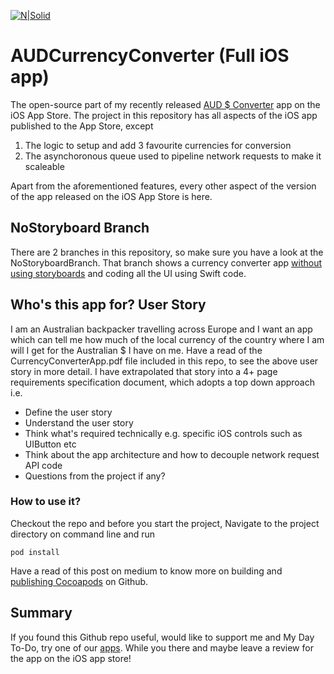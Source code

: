 [![N|Solid](https://mydaytodo.com/wp-content/uploads/2018/08/MDTicon-1-150x150.png)](https://mydaytodo.com/)
# AUDCurrencyConverter (Full iOS app)
The open-source part of my recently released [AUD $ Converter] app on the iOS App Store. The project in this repository has all aspects of the iOS app published to the App Store, except 
1. The logic to setup and add 3 favourite currencies for conversion
2. The asynchoronous queue used to pipeline network requests to make it scaleable

Apart from the aforementioned features, every other aspect of the version of the app released on the iOS App Store is here. 

## NoStoryboard Branch
There are 2 branches in this repository, so make sure you have a look at the NoStoryboardBranch. That branch shows a currency converter app [without using storyboards] and coding all the UI using Swift code.

## Who's this app for? User Story
I am an Australian backpacker travelling across Europe and I want an app which can tell me how much of the local currency of the country where I am will I get for the Australian $ I have on me. Have a read of the CurrencyConverterApp.pdf file included in this repo, to see the above user story in more detail. I have extrapolated that story into a 4+ page requirements specification document, which adopts a top down approach i.e. 
- Define the user story
- Understand the user story
- Think what's required technically e.g. specific iOS controls such as UIButton etc
- Think about the app architecture and how to decouple network request API code
- Questions from the project if any?

### How to use it?
Checkout the repo and before you start the project,
Navigate to the project directory on command line and run 
```
pod install
```

Have a read of this post on medium to know more on building and [publishing Cocoapods] on Github.


## Summary
If you found this Github repo useful, would like to support me and My Day To-Do, try one of our [apps]. While you there and maybe leave a review for the app on the iOS app store!

[CurrencyAPI pod on Github]: https://github.com/cptdanko/CurrencyAPI
[AUD $ Converter]: https://apps.apple.com/au/app/aud-$-currency-converter/id1501784723
[apps]: https://mydaytodo.com/apps/
[publishing Cocoapods]: https://medium.com/@bhuman.soni/open-source-currencyapi-cocoapod-on-github-9734f068b650
[My Day To-Do]: https://mydaytodo.com/
[blog]: https://mydaytoco.com/blog
[without using storyboards]:https://github.com/cptdanko/AUDCurrencyConverter/tree/noStoryboard
